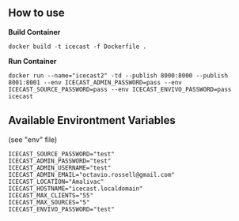
## How to use

**Build Container**
```
docker build -t icecast -f Dockerfile .
```

**Run Container**
```
docker run --name="icecast2" -td --publish 8000:8000 --publish 8001:8001 --env ICECAST_ADMIN_PASSWORD=pass --env ICECAST_SOURCE_PASSWORD=pass --env ICECAST_ENVIVO_PASSWORD=pass icecast
```

## Available Environtment Variables 
(see "env" file)

```
ICECAST_SOURCE_PASSWORD="test"
ICECAST_ADMIN_PASSWORD="test"
ICECAST_ADMIN_USERNAME="test"
ICECAST_ADMIN_EMAIL="octavio.rossell@gmail.com"
ICECAST_LOCATION="Amalivac"
ICECAST_HOSTNAME="icecast.localdomain"
ICECAST_MAX_CLIENTS="55"
ICECAST_MAX_SOURCES="5"
ICECAST_ENVIVO_PASSWORD="test"
```


